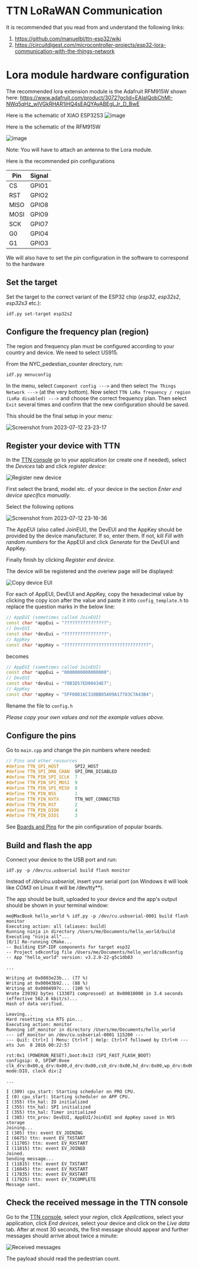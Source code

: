 # TTN LoRaWAN Communication

It is recommended that you read from and understand the following links:
1) https://github.com/manuelbl/ttn-esp32/wiki
2) https://circuitdigest.com/microcontroller-projects/esp32-lora-communication-with-the-things-network

# Lora module hardware configuration

The recommended lora extension module is the Adafruit RFM915W shown here: https://www.adafruit.com/product/3072?gclid=EAIaIQobChMI-NWq5qHz_wIVGkRHAR1iHQ4sEAQYAyABEgLJr_D_BwE

Here is the schematic of XIAO ESP32S3
![image](https://github.com/Gaurang-1402/NYC-Pedestrian-Detection/assets/71042887/4fc59de3-7e9c-491b-b2c7-6e44613497d4)

Here is the schematic of the RFM915W

![image](https://github.com/Gaurang-1402/NYC-Pedestrian-Detection/assets/71042887/42063aad-0dc3-48f7-91b5-c163840614e0)

Note: You will have to attach an antenna to the Lora module.

Here is the recommended pin configurations

Pin | Signal
--- | ------
CS | GPIO1
RST | GPIO2
MISO | GPIO8 
MOSI | GPIO9
SCK | GPIO7
G0 | GPIO4
G1 | GPIO3

We will also have to set the pin configuration in the software to correspond to the hardware


## Set the target

Set the target to the correct variant of the ESP32 chip (*esp32*, *esp32s2*, *esp32s3* etc.):

```
idf.py set-target esp32s2
```


## Configure the frequency plan (region)

The region and frequency plan must be configured according to your country and device. We need to select US915.

From the NYC_pedestian_counter directory, run:

```
idf.py menuconfig
```

In the menu, select `Component config --->` and then select `The Things Network --->` (at the very bottom). Now select `TTN LoRa frequency / region (LoRa disabled) --->` and choose the correct frequency plan. Then select `Exit` several times and confirm that the new configuration should be saved.

This should be the final setup in your menu:

![Screenshot from 2023-07-12 23-23-17](https://github.com/Gaurang-1402/NYC-Pedestrian-Detection/assets/71042887/f9332487-8f0e-4971-ab0f-43c4fd4a292f)



## Register your device with TTN

In the [TTN console](https://console.cloud.thethings.network/) go to your application (or create one if needed), select the *Devices* tab and click *register device*:

![Register new device](images/register_device.png)

First select the brand, model etc. of your device in the section *Enter end device specifics manually*.

Select the following options

![Screenshot from 2023-07-12 23-16-36](https://github.com/Gaurang-1402/NYC-Pedestrian-Detection/assets/71042887/2e17768c-d758-4195-81c7-8c1ae4a7358c)


The AppEUI (also called JoinEUI), the DevEUI and the AppKey should be provided by the device manufacturer. If so, enter them. If not, kill *Fill with random numbers* for the AppEUI and click *Generate* for the DevEUI and AppKey.

Finally finish by clicking *Register end device*.

The device will be registered and the overiew page will be displayed:

![Copy device EUI](images/copy_dev_eui.png)

For each of AppEUI, DevEUI and AppKey, copy the hexadecimal value by clicking the copy icon after the value and paste it into `config_template.h` to replace the question marks in the below line:

```cpp
// AppEUI (sometimes called JoinEUI)
const char *appEui = "????????????????";
// DevEUI
const char *devEui = "????????????????";
// AppKey
const char *appKey = "????????????????????????????????";
```

becomes

```cpp
// AppEUI (sometimes called JoinEUI)
const char *appEui = "0000000000000000";
// DevEUI
const char *devEui = "70B3D57ED00434E7";
// AppKey
const char *appKey = "5FF08D16C310BB05A09A17783C7A43B4";
```

Rename the file to `config.h`

*Please copy your own values and not the example values above.*


## Configure the pins

Go to `main.cpp` and change the pin numbers where needed:

```cpp
// Pins and other resources
#define TTN_SPI_HOST      SPI2_HOST
#define TTN_SPI_DMA_CHAN  SPI_DMA_DISABLED
#define TTN_PIN_SPI_SCLK  7
#define TTN_PIN_SPI_MOSI  9
#define TTN_PIN_SPI_MISO  8
#define TTN_PIN_NSS       1
#define TTN_PIN_RXTX      TTN_NOT_CONNECTED
#define TTN_PIN_RST       2
#define TTN_PIN_DIO0      4
#define TTN_PIN_DIO1      3
```

See [Boards and Pins](Boards-and-Pins) for the pin configuration of popular boards.


## Build and flash the app

Connect your device to the USB port and run:

```
idf.py -p /dev/cu.usbserial build flash monitor
```

Instead of _/dev/cu.usbserial_, insert your serial port (on Windows it will look like _COM3_ on Linux it will be /dev/tty**).

The app should be built, uploaded to your device and the app's output should be shown in your terminal window:

```
me@MacBook hello_world % idf.py -p /dev/cu.usbserial-0001 build flash monitor
Executing action: all (aliases: build)
Running ninja in directory /Users/me/Documents/hello_world/build
Executing "ninja all"...
[0/1] Re-running CMake...
-- Building ESP-IDF components for target esp32
-- Project sdkconfig file /Users/me/Documents/hello_world/sdkconfig
-- App "hello_world" version: v3.2.0-22-g5c1db03

...

Writing at 0x0003e23b... (77 %)
Writing at 0x00043b92... (88 %)
Writing at 0x0004997c... (100 %)
Wrote 239392 bytes (133071 compressed) at 0x00010000 in 3.4 seconds (effective 562.8 kbit/s)...
Hash of data verified.

Leaving...
Hard resetting via RTS pin...
Executing action: monitor
Running idf_monitor in directory /Users/me/Documents/hello_world
--- idf_monitor on /dev/cu.usbserial-0001 115200 ---
--- Quit: Ctrl+] | Menu: Ctrl+T | Help: Ctrl+T followed by Ctrl+H ---
ets Jun  8 2016 00:22:57

rst:0x1 (POWERON_RESET),boot:0x13 (SPI_FAST_FLASH_BOOT)
configsip: 0, SPIWP:0xee
clk_drv:0x00,q_drv:0x00,d_drv:0x00,cs0_drv:0x00,hd_drv:0x00,wp_drv:0x00
mode:DIO, clock div:2

...

I (309) cpu_start: Starting scheduler on PRO CPU.
I (0) cpu_start: Starting scheduler on APP CPU.
I (355) ttn_hal: IO initialized
I (355) ttn_hal: SPI initialized
I (355) ttn_hal: Timer initialized
I (385) ttn_prov: DevEUI, AppEUI/JoinEUI and AppKey saved in NVS storage
Joining...
I (385) ttn: event EV_JOINING
I (6675) ttn: event EV_TXSTART
I (11705) ttn: event EV_RXSTART
I (11815) ttn: event EV_JOINED
Joined.
Sending message...
I (11815) ttn: event EV_TXSTART
I (16845) ttn: event EV_RXSTART
I (17835) ttn: event EV_RXSTART
I (17925) ttn: event EV_TXCOMPLETE
Message sent.
```

## Check the received message in the TTN console

Go to the [TTN console](https://console.cloud.thethings.network/), select your *region*, click *Applications*, select your application, click *End devices*, select your device and click on the *Live data* tab. After at most 30 seconds, the first message should appear and further messages should arrive about twice a minute:

![Received messages](images/recv_messages.png)

The payload should read the pedestrian count.


